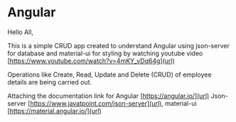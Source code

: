 # Angular

Hello All, 

This is a simple CRUD app created to understand Angular using json-server for database and material-ui for styling by watching youtube video [https://www.youtube.com/watch?v=4mKY_yDq64g](url)

Operations like Create, Read, Update and Delete (CRUD) of employee details are being carried out. 

Attaching the documentation link for Angular [https://angular.io/](url) Json-server [https://www.javatpoint.com/json-server](url), material-ui [https://material.angular.io/](url)
